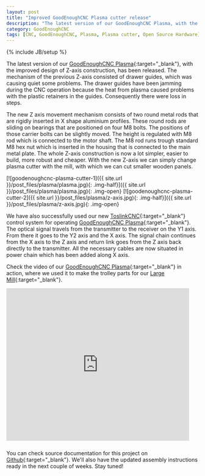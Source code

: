 ```yaml
---
layout: post
title: "Improved GoodEnoughCNC Plasma cutter release"
description: "The latest version of our GoodEnoughCNC Plasma, with the improved design of Z-axis construction, has been released."
category: GoodEnoughCNC
tags: [CNC, GoodEnoughCNC, Plasma, Plasma cutter, Open Source Hardware]
---
```

{% include JB/setup %}


The latest version of our [GoodEnoughCNC Plasma](http://goodenoughcnc.eu/machines/#plasma){:target="_blank"}, with the improved design of Z-axis construction, has been released. The mechanism of the previous Z-axis consisted of drawer guides, which was causing quiet some problems. The drawer guides have been jamming during the CNC operation because the heat from plasma caused problems with the plastic retainers in the guides. Consequently there were loss in steps.

The new Z axis movement mechanism consists of two round metal rods that are rigidly inserted in X shape aluminium profiles. These round rods are sliding on bearings that are positioned on four M8 bolts. The positions of those carrier bolts can be slightly moved. The height is regulated with M8 rod which is connected to the motor shaft. The M8 rod runs trough standard M8 hex nut which is inserted in the housing that is connected to the main metal plate. The whole Z-axis construction is now a lot simpler, easier to build, more robust and cheaper. With the new Z-axis we can simply change plasma cutter with the mill, with which we can cut smaller wooden panels.

[![goodenoughcnc-plasma-cutter-1]({{ site.url }}/post_files/plasma/plasma.jpg){: .img-half}]({{ site.url }}/post_files/plasma/plasma.jpg){: .img-open}
[![goodenoughcnc-plasma-cutter-2]({{ site.url }}/post_files/plasma/z-axis.jpg){: .img-half}]({{ site.url }}/post_files/plasma/z-axis.jpg){: .img-open}

We have also successfully used our new [ToslinkCNC](http://irnas.eu/goodenoughcnc/2016/03/10/toslink-cnc){:target="_blank"} control system for operating [GoodEnoughCNC Plasma](http://goodenoughcnc.eu/machines/#plasma){:target="_blank"}. The optical signal travels from the transmitter to the receiver on the Y1 axis. From there it goes to the Y2 axis and the X axis. The signal chain continues from the X axis to the Z axis and return link goes from the Z axis back directly to the transmitter. All the necessary cables are now situated in power chain which has been added along X axis.

Check the video of our [GoodEnoughCNC Plasma](http://goodenoughcnc.eu/machines/#plasma){:target="_blank"} in action, where we used it to make the trolley parts for our [Large Mill](http://goodenoughcnc.eu/machines/#large-mill){:target="_blank"}.

<iframe width="95%" height="400px" style="margin-bottom:10px" src="https://www.youtube.com/embed/D9Y70XkeLIY" frameborder="0" allowfullscreen></iframe>

You can check source documentation for this project on [Github](https://github.com/IRNAS/GoodEnoughCNC-PlasmaCutter){:target="_blank"}. We'll also have the updated assembly instructions ready in the next couple of weeks. Stay tuned!




